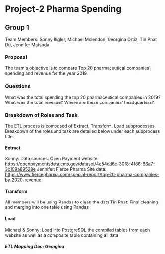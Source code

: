 # Project-2 Pharma Spending

## Group 1
Team Members: Sonny Bigler, Michael Mclendon, Georgina Ortiz, Tin Phat Du, Jennifer Matsuda

### Proposal
The team's objective is to compare Top 20 pharmaceutical companies' spending and revenue for the year 2019.

### Questions
What was the total spending the top 20 pharmaceutical companies in 2019?
What was the total revenue?
Where are these companies’ headquarters? 

### Breakdown of Roles and Task
The ETL process is composed of Extract, Transform, Load subprocesses.
Breakdown of the roles and task are detailed below under each subprocess title. 

#### Extract
Sonny: Data sources: Open Payment website: https://openpaymentsdata.cms.gov/dataset/4e54dd6c-30f8-4f86-86a7-3c109a89528e
Jennifer: Fierce Pharma Site data: https://www.fiercepharma.com/special-report/top-20-pharma-companies-by-2020-revenue 

#### Transform
All members will be using Pandas to clean the data
Tin Phat: Final cleaning and merging into one table using Pandas

#### Load
Michael & Sonny: Load into PostgreSQL the compiled tables from each website as well as a composite table containing all data

##### ETL Mapping Doc: Georgina



                










